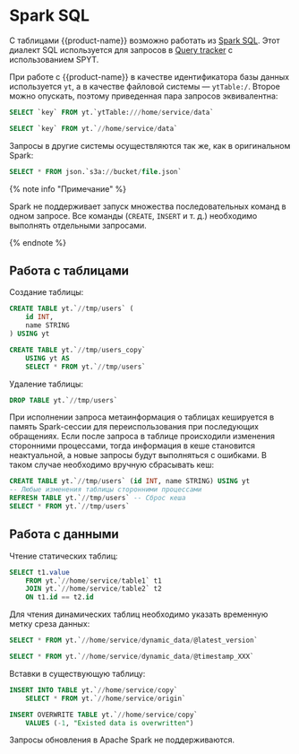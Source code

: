 # Spark SQL

С таблицами {{product-name}} возможно работать из [Spark SQL](https://spark.apache.org/docs/latest/sql-ref-syntax.html). Этот диалект SQL используется для запросов в [Query tracker](../../../../user-guide/query-tracker/about.md) с использованием SPYT.

При работе с {{product-name}} в качестве идентификатора базы данных используется `yt`, а в качестве файловой системы — `ytTable:/`. Второе можно опускать, поэтому приведенная пара запросов эквивалентна:

```sql
SELECT `key` FROM yt.`ytTable:///home/service/data`
```

```sql
SELECT `key` FROM yt.`//home/service/data`
```

Запросы в другие системы осуществляются так же, как в оригинальном Spark:

```sql
SELECT * FROM json.`s3a://bucket/file.json`
```

{% note info "Примечание" %}

Spark не поддерживает запуск множества последовательных команд в одном запросе. Все команды (`CREATE`, `INSERT` и т. д.) необходимо выполнять отдельными запросами.

{% endnote %}

## Работа с таблицами

Создание таблицы:

```sql
CREATE TABLE yt.`//tmp/users` (
    id INT,
    name STRING
) USING yt
```

```sql
CREATE TABLE yt.`//tmp/users_copy`
    USING yt AS
    SELECT * FROM yt.`//tmp/users`
```

Удаление таблицы:

```sql
DROP TABLE yt.`//tmp/users`
```

При исполнении запроса метаинформация о таблицах кешируется в память Spark-сессии для переиспользования при последующих обращениях. Если после запроса в таблице происходили изменения сторонними процессами, тогда информация в кеше становится неактуальной, а новые запросы будут выполняться с ошибками. В таком случае необходимо вручную сбрасывать кеш:

```sql
CREATE TABLE yt.`//tmp/users` (id INT, name STRING) USING yt
-- Любые изменения таблицы сторонними процессами
REFRESH TABLE yt.`//tmp/users` -- Сброс кеша
SELECT * FROM yt.`//tmp/users`
```

## Работа с данными

Чтение статических таблиц:

```sql
SELECT t1.value
    FROM yt.`//home/service/table1` t1
    JOIN yt.`//home/service/table2` t2
    ON t1.id == t2.id
```

Для чтения динамических таблиц необходимо указать временную метку среза данных:

```sql
SELECT * FROM yt.`//home/service/dynamic_data/@latest_version`
```

```sql
SELECT * FROM yt.`//home/service/dynamic_data/@timestamp_XXX`
```

Вставки в существующую таблицу:

```sql
INSERT INTO TABLE yt.`//home/service/copy`
    SELECT * FROM yt.`//home/service/origin`
```

```sql
INSERT OVERWRITE TABLE yt.`//home/service/copy`
    VALUES (-1, "Existed data is overwritten")
```

Запросы обновления в Apache Spark не поддерживаются.
